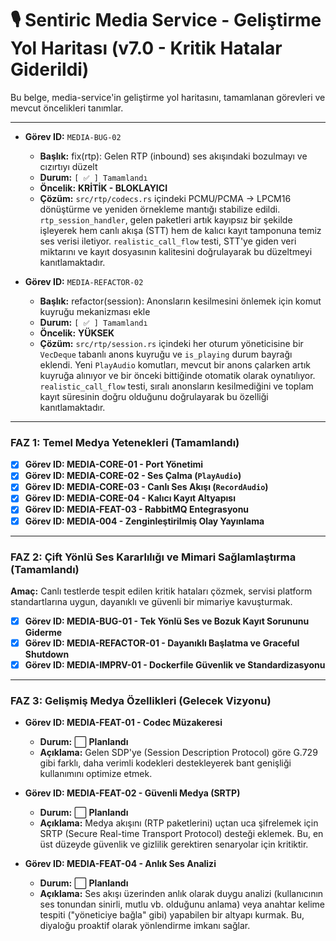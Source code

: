 # 🎙️ Sentiric Media Service - Geliştirme Yol Haritası (v7.0 - Kritik Hatalar Giderildi)

Bu belge, media-service'in geliştirme yol haritasını, tamamlanan görevleri ve mevcut öncelikleri tanımlar.

---

*   **Görev ID:** `MEDIA-BUG-02`
    *   **Başlık:** fix(rtp): Gelen RTP (inbound) ses akışındaki bozulmayı ve cızırtıyı düzelt
    *   **Durum:** `[ ✅ ] Tamamlandı`
    *   **Öncelik:** **KRİTİK - BLOKLAYICI**
    *   **Çözüm:** `src/rtp/codecs.rs` içindeki PCMU/PCMA -> LPCM16 dönüştürme ve yeniden örnekleme mantığı stabilize edildi. `rtp_session_handler`, gelen paketleri artık kayıpsız bir şekilde işleyerek hem canlı akışa (STT) hem de kalıcı kayıt tamponuna temiz ses verisi iletiyor. `realistic_call_flow` testi, STT'ye giden veri miktarını ve kayıt dosyasının kalitesini doğrulayarak bu düzeltmeyi kanıtlamaktadır.

*   **Görev ID:** `MEDIA-REFACTOR-02`
    *   **Başlık:** refactor(session): Anonsların kesilmesini önlemek için komut kuyruğu mekanizması ekle
    *   **Durum:** `[ ✅ ] Tamamlandı`
    *   **Öncelik:** **YÜKSEK**
    *   **Çözüm:** `src/rtp/session.rs` içindeki her oturum yöneticisine bir `VecDeque` tabanlı anons kuyruğu ve `is_playing` durum bayrağı eklendi. Yeni `PlayAudio` komutları, mevcut bir anons çalarken artık kuyruğa alınıyor ve bir önceki bittiğinde otomatik olarak oynatılıyor. `realistic_call_flow` testi, sıralı anonsların kesilmediğini ve toplam kayıt süresinin doğru olduğunu doğrulayarak bu özelliği kanıtlamaktadır.

---

### **FAZ 1: Temel Medya Yetenekleri (Tamamlandı)**

-   [x] **Görev ID: MEDIA-CORE-01 - Port Yönetimi**
-   [x] **Görev ID: MEDIA-CORE-02 - Ses Çalma (`PlayAudio`)**
-   [x] **Görev ID: MEDIA-CORE-03 - Canlı Ses Akışı (`RecordAudio`)**
-   [x] **Görev ID: MEDIA-CORE-04 - Kalıcı Kayıt Altyapısı**
-   [x] **Görev ID: MEDIA-FEAT-03 - RabbitMQ Entegrasyonu**
-   [x] **Görev ID: MEDIA-004 - Zenginleştirilmiş Olay Yayınlama**

---

### **FAZ 2: Çift Yönlü Ses Kararlılığı ve Mimari Sağlamlaştırma (Tamamlandı)**

**Amaç:** Canlı testlerde tespit edilen kritik hataları çözmek, servisi platform standartlarına uygun, dayanıklı ve güvenli bir mimariye kavuşturmak.

-   [x] **Görev ID: MEDIA-BUG-01 - Tek Yönlü Ses ve Bozuk Kayıt Sorununu Giderme**
-   [x] **Görev ID: MEDIA-REFACTOR-01 - Dayanıklı Başlatma ve Graceful Shutdown**
-   [x] **Görev ID: MEDIA-IMPRV-01 - Dockerfile Güvenlik ve Standardizasyonu**

---

### **FAZ 3: Gelişmiş Medya Özellikleri (Gelecek Vizyonu)**

-   **Görev ID: MEDIA-FEAT-01 - Codec Müzakeresi**
    -   **Durum:** ⬜ **Planlandı**
    -   **Açıklama:** Gelen SDP'ye (Session Description Protocol) göre G.729 gibi farklı, daha verimli kodekleri destekleyerek bant genişliği kullanımını optimize etmek.

-   **Görev ID: MEDIA-FEAT-02 - Güvenli Medya (SRTP)**
    -   **Durum:** ⬜ **Planlandı**
    -   **Açıklama:** Medya akışını (RTP paketlerini) uçtan uca şifrelemek için SRTP (Secure Real-time Transport Protocol) desteği eklemek. Bu, en üst düzeyde güvenlik ve gizlilik gerektiren senaryolar için kritiktir.

-   **Görev ID: MEDIA-FEAT-04 - Anlık Ses Analizi**
    -   **Durum:** ⬜ **Planlandı**
    -   **Açıklama:** Ses akışı üzerinden anlık olarak duygu analizi (kullanıcının ses tonundan sinirli, mutlu vb. olduğunu anlama) veya anahtar kelime tespiti ("yöneticiye bağla" gibi) yapabilen bir altyapı kurmak. Bu, diyaloğu proaktif olarak yönlendirme imkanı sağlar.